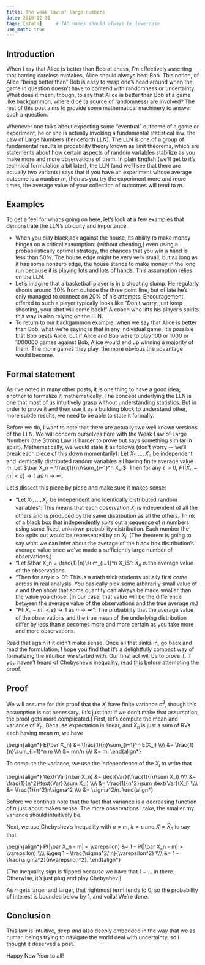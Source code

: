 ```yaml
---
title: The weak law of large numbers
date: 2018-12-31
tags: [stats]     # TAG names should always be lowercase
use_math: true
---
```


## Introduction
When I say that Alice is better than Bob at chess, I’m effectively asserting that barring careless mistakes,
Alice should always beat Bob. This notion, of Alice “being better than” Bob is easy to wrap one’s head around
when the game in question doesn’t have to contend with randomness or uncertainty. What does it mean, though,
to say that Alice is better than Bob at a game like backgammon, where dice (a source of randomness) are involved? The rest of this post aims to provide some mathematical machinery to answer such a question.

Whenever one talks about expecting some “eventual” outcome of a game or experiment, he or she is actually
invoking a fundamental statistical law: the Law of Large Numbers (henceforth LLN). The LLN is one of a group
of fundamental results in probability theory known as limit theorems, which are statements about how certain
aspects of random variables stabilize as you make more and more observations of them. In plain English (we’ll
get to it’s technical formulation a bit later), the LLN (and we’ll see that there are actually two
variants) says that if you have an experiment whose average outcome is a number $m$, then as you try the
experiment more and more times, the average value of your collection of outcomes will tend to $m$.

## Examples
To get a feel for what’s going on here, let’s look at a few examples that demonstrate the LLN’s ubiquity and
importance.
  * When you play blackjack against the house, its ability to make money hinges on a critical assumption:
  (without cheating,) even using a probabilistically optimal strategy, the chances that you win a hand is
  less than 50%. The house edge might be very very small, but as long as it has some nonzero edge, the house
  stands to make money in the long run because it is playing lots and lots of hands. This assumption relies
  on the LLN.
  * Let’s imagine that a basketball player is in a shooting slump. He regularly shoots around 40% from
  outside the three point line, but of late he’s only managed to connect on 20% of his attempts.
  Encouragement offered to such a player typically looks like “Don’t worry, just keep shooting, your shot
  will come back!” A coach who lifts his player’s spirits this way is also relying on the LLN.
  * To return to our backgammon example, when we say that Alice is better than Bob, what we’re saying is
  that in any individual game, it’s possible that Bob beats Alice, but if Alice and Bob were to play 100 or
  1000 or 1000000 games against Bob, Alice would end up winning a majority of them. The more games they
  play, the more obvious the advantage would become.

## Formal statement
As I’ve noted in many other posts, it is one thing to have a good idea, another to formalize it
mathematically. The concept underlying the LLN is one that most of us intuitively grasp without understanding
statistics. But in order to prove it and then use it as a building block to understand other, more subtle
results, we need to be able to state it formally.

Before we do, I want to note that there are actually two well known versions of the LLN. We will concern
ourselves here with the Weak Law of Large Numbers (the Strong Law is harder to prove but says something
similar in spirit). Mathematically, we would state it as follows (don’t worry -- we’ll break each piece of
this down momentarily): Let $X_1, \dots, X_n$ be independent and identically distributed random
variables all having finite average value $m$. Let $\bar X_n = \frac{1}{n}\sum_{i=1}^n X_i$. Then for any
$\varepsilon > 0$, $P(|\bar X_n - m| < \varepsilon) \to 1$ as $n \to \infty$.

Let’s dissect this piece by piece and make sure it makes sense:
  * “Let $X_1, \dots, X_n$ be independent and identically distributed random variables”: This means that each
  observation $X_i$ is independent of all the others and is produced by the same distribution as all the
  others. Think of a black box that independently spits out a sequence of $n$ numbers using some fixed, unknown
  probability distribution. Each number the box spits out would be represented by an $X_i$. (The theorem is
  going to say what we can infer about the average of the black box distribution’s average value once we’ve
  made a sufficiently large number of observations.)
  * “Let $\bar X_n = \frac{1}{n}\sum_{i=1}^n X_i$”: $\bar X_n$ is the average value of the observations.
  * “Then for any $\varepsilon > 0$”: This is a math trick students usually first come across in real
  analysis. You basically pick some arbitrarily small value of $\varepsilon$ and then show that some quantity
  can always be made smaller than the value you chose. (In our case, that value will be the difference
  between the average value of the observations and the true average $m$.)
  * “$P(|\bar X_n - m| < \varepsilon) \to 1$ as $n \to \infty$”: The probability that the average value of
  the observations and the true mean of the underlying distribution differ by less than $\varepsilon$ becomes
  more and more certain as you take more and more observations.

Read that again if it didn’t make sense. Once all that sinks in, go back and read the formulation; I hope
you find that it’s a delightfully compact way of formalizing the intuition we started with.
Our final act will be to prove it. If you haven’t heard of Chebyshev’s inequality, read
[this](https://www.quora.com/q/iqjtzyaumcdpirqz/Probabilistic-Ballparking) before attempting the proof.


## Proof
We will assume for this proof that the $X_i$ have finite variance $\sigma^2$, though this
assumption is not necessary. (It’s just that if we don’t make that assumption, the proof gets more
  complicated.)
First, let’s compute the mean and variance of $\bar X_n$. Because expectation is linear, and $\bar X_n$ is
just a sum of RVs each having mean $m$, we have

<div>
\begin{align*}
E(\bar X_n) &= \frac{1}{n}\sum_{i=1}^n E(X_i) \\\\
&= \frac{1}{n}\sum_{i=1}^n m \\\\
&= mn/n \\\\
&= m.
\end{align*}
</div>

To compute the variance, we use the independence of the $X_i$ to write that

<div>
\begin{align*}
\text{Var}(\bar X_n) &= \text{Var}(\frac{1}{n}\sum X_i) \\\\
&= \frac{1}{n^2}\text{Var}(\sum X_i) \\\\
&= \frac{1}{n^2}\sum \text{Var}(X_i) \\\\
&= \frac{1}{n^2}n\sigma^2 \\\\
&= \sigma^2/n.
\end{align*}
</div>

Before we continue note that the fact that variance is a decreasing function of $n$ just about makes sense.
The more observations I take, the smaller my variance should intuitively be.

Next, we use Chebyshev’s inequality with $\mu = m$, $k = \varepsilon$ and $X = \bar X_n$ to say that

<div>
\begin{align*}
P(|\bar X_n - m| < \varepsilon) &= 1 - P(|\bar X_n - m| > \varepsilon) \\\\
&\geq 1 - \frac{\sigma^2/
  n}{\varepsilon^2} \\\\
&= 1 -\frac{\sigma^2}{n\varepsilon^2}.
\end{align*}
</div>

(The inequality sign is flipped because we have that $1  - \dots$ in there. Otherwise, it’s just plug and play Chebyshev.)

As $n$ gets larger and larger, that rightmost term tends to 0, so the probability of interest is bounded below by 1, and voila! We’re done.

## Conclusion
This law is intuitive, deep *and* also deeply embedded in the way that we as human beings trying to navigate the world deal with uncertainty, so I thought it deserved a post.

Happy New Year to all!
